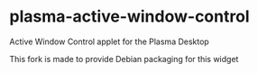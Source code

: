 # plasma-active-window-control
Active Window Control applet for the Plasma Desktop

This fork is made to provide Debian packaging for this widget
